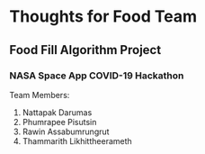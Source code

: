 # Thoughts for Food Team
## Food Fill Algorithm Project
### NASA Space App COVID-19 Hackathon

Team Members:

1. Nattapak Darumas
2. Phumrapee Pisutsin
3. Rawin Assabumrungrut
4. Thammarith Likhittheerameth


